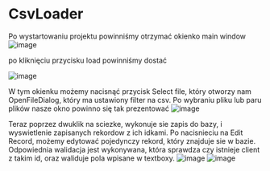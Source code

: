 # CsvLoader
Po wystartowaniu projektu powinniśmy otrzymać okienko main window 
![image](https://github.com/Kepeczsz/CsvLoader/assets/52294433/035a9c7d-b253-4e69-a72c-806b73e4feca)

po kliknięciu przycisku load powinniśmy dostać

![image](https://github.com/Kepeczsz/CsvLoader/assets/52294433/056cf96d-b2bb-4ba9-ac2a-e2cc6ecea7c4)

W tym okienku możemy nacisnąć przycisk Select file, który otworzy nam OpenFileDialog, który ma ustawiony filter na csv.
Po wybraniu pliku lub paru plików nasze okno powinno się tak prezentować
![image](https://github.com/Kepeczsz/CsvLoader/assets/52294433/236c5ddd-999d-4d9b-bef7-d330e1c0f045)

Teraz poprzez dwuklik na sciezke, wykonuje sie zapis do bazy, i wyswietlenie zapisanych rekordow z ich idkami.
Po nacisnieciu na Edit Record, możemy edytować pojedynczy rekord, który znajduje sie w bazie.
Odpowiednia walidacja jest wykonywana, która sprawdza czy istnieje client z takim id, oraz waliduje pola wpisane w textboxy.
![image](https://github.com/Kepeczsz/CsvLoader/assets/52294433/cd00fb24-9a00-42f2-955b-0c6258eda7ff)
![image](https://github.com/Kepeczsz/CsvLoader/assets/52294433/b32252f8-9e6e-4921-87c7-6c9380518c5f)

